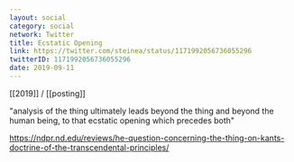 ```yaml
---
layout: social
category: social
network: Twitter
title: Ecstatic Opening
link: https://twitter.com/steinea/status/1171992056736055296
twitterID: 1171992056736055296
date: 2019-09-11
---
```


[[2019]] / [[posting]]

"analysis of the thing ultimately leads beyond the thing and beyond the human being, to that ecstatic opening which precedes both"

<https://ndpr.nd.edu/reviews/he-question-concerning-the-thing-on-kants-doctrine-of-the-transcendental-principles/>

